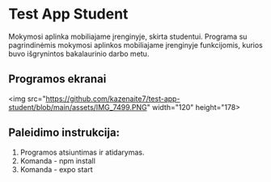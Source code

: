 # Test App Student
Mokymosi aplinka mobiliajame įrenginyje, skirta studentui.
Programa su pagrindinėmis mokymosi aplinkos mobiliajame įrenginyje funkcijomis, kurios buvo išgrynintos bakalaurinio darbo metu.

## Programos ekranai
<img src="https://github.com/kazenaite7/test-app-student/blob/main/assets/IMG_7499.PNG" width="120" height="178>

## Paleidimo instrukcija:
1. Programos atsiuntimas ir atidarymas.
2. Komanda - npm install
3. Komanda - expo start
